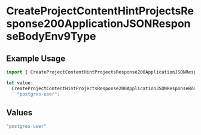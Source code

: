 # CreateProjectContentHintProjectsResponse200ApplicationJSONResponseBodyEnv9Type

## Example Usage

```typescript
import { CreateProjectContentHintProjectsResponse200ApplicationJSONResponseBodyEnv9Type } from "@vercel/sdk/models/operations";

let value:
  CreateProjectContentHintProjectsResponse200ApplicationJSONResponseBodyEnv9Type =
    "postgres-user";
```

## Values

```typescript
"postgres-user"
```